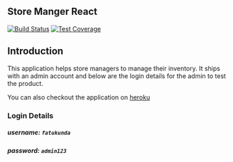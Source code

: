 ## Store Manger React ##
[![Build Status](https://travis-ci.org/fatukunda/Store-Manager-React.svg?branch=develop)](https://travis-ci.org/fatukunda/Store-Manager-React)
[![Test Coverage](https://api.codeclimate.com/v1/badges/c5173a43ec258579d393/test_coverage)](https://codeclimate.com/github/fatukunda/Store-Manager-React/test_coverage)

## Introduction ##
This application helps store managers to manage their inventory. It ships with an admin account and below are the login details for the admin to test the product.

You can also checkout the application on [heroku](https://store-manager-reactapp.herokuapp.com/)
### Login Details ###
##### username: `fatukunda`
##### password:  `admin123`
